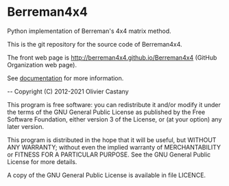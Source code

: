 Berreman4x4
===========

Python implementation of Berreman's 4x4 matrix method.

This is the git repository for the source code of Berreman4x4.

The front web page is http://berreman4x4.github.io/Berreman4x4 (GitHub Organization web page). 

See [documentation](http://sourceforge.net/projects/berreman4x4/files/documentation.pdf) for more information.

-- 
Copyright (C) 2012-2021 Olivier Castany

This program is free software: you can redistribute it and/or modify
it under the terms of the GNU General Public License as published by
the Free Software Foundation, either version 3 of the License, or
(at your option) any later version.

This program is distributed in the hope that it will be useful,
but WITHOUT ANY WARRANTY; without even the implied warranty of
MERCHANTABILITY or FITNESS FOR A PARTICULAR PURPOSE.  See the
GNU General Public License for more details.

A copy of the GNU General Public License is available in file LICENCE.

